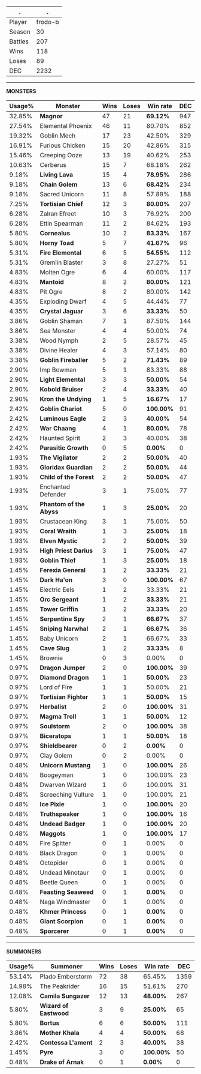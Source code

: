 .|.
|-|-
Player|frodo-b
Season|30
Battles|207
Wins|118
Loses|89
DEC|2232

---
**MONSTERS**

Usage%|Monster|Wins|Loses|Win rate|DEC|
-|-|-|-|-|-|
32.85%|**Magnor**|47|21|**69.12%**|947|
27.54%|Elemental Phoenix|46|11|80.70%|852|
19.32%|Goblin Mech|17|23|42.50%|329|
16.91%|Furious Chicken|15|20|42.86%|315|
15.46%|Creeping Ooze|13|19|40.62%|253|
10.63%|Cerberus|15|7|68.18%|262|
9.18%|**Living Lava**|15|4|**78.95%**|286|
9.18%|**Chain Golem**|13|6|**68.42%**|234|
9.18%|Sacred Unicorn|11|8|57.89%|188|
7.25%|**Tortisian Chief**|12|3|**80.00%**|207|
6.28%|Zalran Efreet|10|3|76.92%|200|
6.28%|Ettin Spearman|11|2|84.62%|193|
5.80%|**Cornealus**|10|2|**83.33%**|167|
5.80%|**Horny Toad**|5|7|**41.67%**|96|
5.31%|**Fire Elemental**|6|5|**54.55%**|112|
5.31%|Gremlin Blaster|3|8|27.27%|51|
4.83%|Molten Ogre|6|4|60.00%|117|
4.83%|**Mantoid**|8|2|**80.00%**|121|
4.83%|Pit Ogre|8|2|80.00%|142|
4.35%|Exploding Dwarf|4|5|44.44%|77|
4.35%|**Crystal Jaguar**|3|6|**33.33%**|50|
3.86%|Goblin Shaman|7|1|87.50%|144|
3.86%|Sea Monster|4|4|50.00%|74|
3.38%|Wood Nymph|2|5|28.57%|45|
3.38%|Divine Healer|4|3|57.14%|80|
3.38%|**Goblin Fireballer**|5|2|**71.43%**|89|
2.90%|Imp Bowman|5|1|83.33%|88|
2.90%|**Light Elemental**|3|3|**50.00%**|54|
2.90%|**Kobold Bruiser**|2|4|**33.33%**|40|
2.90%|**Kron the Undying**|1|5|**16.67%**|17|
2.42%|**Goblin Chariot**|5|0|**100.00%**|91|
2.42%|**Luminous Eagle**|2|3|**40.00%**|54|
2.42%|**War Chaang**|4|1|**80.00%**|78|
2.42%|Haunted Spirit|2|3|40.00%|38|
2.42%|**Parasitic Growth**|0|5|**0.00%**|0|
1.93%|**The Vigilator**|2|2|**50.00%**|40|
1.93%|**Gloridax Guardian**|2|2|**50.00%**|44|
1.93%|**Child of the Forest**|2|2|**50.00%**|47|
1.93%|Enchanted Defender|3|1|75.00%|77|
1.93%|**Phantom of the Abyss**|1|3|**25.00%**|20|
1.93%|Crustacean King|3|1|75.00%|50|
1.93%|**Coral Wraith**|1|3|**25.00%**|18|
1.93%|**Elven Mystic**|2|2|**50.00%**|39|
1.93%|**High Priest Darius**|3|1|**75.00%**|47|
1.93%|**Goblin Thief**|1|3|**25.00%**|18|
1.45%|**Ferexia General**|1|2|**33.33%**|21|
1.45%|**Dark Ha'on**|3|0|**100.00%**|67|
1.45%|Electric Eels|1|2|33.33%|21|
1.45%|**Orc Sergeant**|1|2|**33.33%**|21|
1.45%|**Tower Griffin**|1|2|**33.33%**|20|
1.45%|**Serpentine Spy**|2|1|**66.67%**|37|
1.45%|**Sniping Narwhal**|2|1|**66.67%**|36|
1.45%|Baby Unicorn|2|1|66.67%|33|
1.45%|**Cave Slug**|1|2|**33.33%**|8|
1.45%|Brownie|0|3|0.00%|0|
0.97%|**Dragon Jumper**|2|0|**100.00%**|39|
0.97%|**Diamond Dragon**|1|1|**50.00%**|23|
0.97%|Lord of Fire|1|1|50.00%|21|
0.97%|**Tortisian Fighter**|1|1|**50.00%**|15|
0.97%|**Herbalist**|2|0|**100.00%**|31|
0.97%|**Magma Troll**|1|1|**50.00%**|12|
0.97%|**Soulstorm**|2|0|**100.00%**|38|
0.97%|**Biceratops**|1|1|**50.00%**|18|
0.97%|**Shieldbearer**|0|2|**0.00%**|0|
0.97%|Clay Golem|0|2|0.00%|0|
0.48%|**Unicorn Mustang**|1|0|**100.00%**|26|
0.48%|Boogeyman|1|0|100.00%|23|
0.48%|Dwarven Wizard|1|0|100.00%|31|
0.48%|Screeching Vulture|1|0|100.00%|21|
0.48%|**Ice Pixie**|1|0|**100.00%**|20|
0.48%|**Truthspeaker**|1|0|**100.00%**|16|
0.48%|**Undead Badger**|1|0|**100.00%**|20|
0.48%|**Maggots**|1|0|**100.00%**|17|
0.48%|Fire Spitter|0|1|0.00%|0|
0.48%|Black Dragon|0|1|0.00%|0|
0.48%|Octopider|0|1|0.00%|0|
0.48%|Undead Minotaur|0|1|0.00%|0|
0.48%|Beetle Queen|0|1|0.00%|0|
0.48%|**Feasting Seaweed**|0|1|**0.00%**|0|
0.48%|Naga Windmaster|0|1|0.00%|0|
0.48%|**Khmer Princess**|0|1|**0.00%**|0|
0.48%|**Giant Scorpion**|0|1|**0.00%**|0|
0.48%|**Sporcerer**|0|1|**0.00%**|0|

---
**SUMMONERS**

Usage%|Summoner|Wins|Loses|Win rate|DEC|
-|-|-|-|-|-|
53.14%|Plado Emberstorm|72|38|65.45%|1359|
14.98%|The Peakrider|16|15|51.61%|270|
12.08%|**Camila Sungazer**|12|13|**48.00%**|267|
5.80%|**Wizard of Eastwood**|3|9|**25.00%**|65|
5.80%|**Bortus**|6|6|**50.00%**|111|
3.86%|**Mother Khala**|4|4|**50.00%**|68|
2.42%|**Contessa L'ament**|2|3|**40.00%**|38|
1.45%|**Pyre**|3|0|**100.00%**|50|
0.48%|**Drake of Arnak**|0|1|**0.00%**|0|
